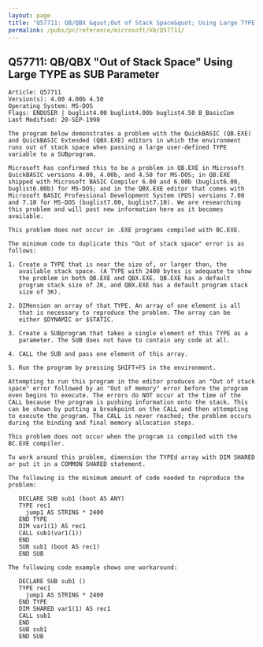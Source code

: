```yaml
---
layout: page
title: "Q57711: QB/QBX &quot;Out of Stack Space&quot; Using Large TYPE as SUB Parameter"
permalink: /pubs/pc/reference/microsoft/kb/Q57711/
---
```


## Q57711: QB/QBX &quot;Out of Stack Space&quot; Using Large TYPE as SUB Parameter

	Article: Q57711
	Version(s): 4.00 4.00b 4.50
	Operating System: MS-DOS
	Flags: ENDUSER | buglist4.00 buglist4.00b buglist4.50 B_BasicCom
	Last Modified: 20-SEP-1990
	
	The program below demonstrates a problem with the QuickBASIC (QB.EXE)
	and QuickBASIC Extended (QBX.EXE) editors in which the environment
	runs out of stack space when passing a large user-defined TYPE
	variable to a SUBprogram.
	
	Microsoft has confirmed this to be a problem in QB.EXE in Microsoft
	QuickBASIC versions 4.00, 4.00b, and 4.50 for MS-DOS; in QB.EXE
	shipped with Microsoft BASIC Compiler 6.00 and 6.00b (buglist6.00,
	buglist6.00b) for MS-DOS; and in the QBX.EXE editor that comes with
	Microsoft BASIC Professional Development System (PDS) versions 7.00
	and 7.10 for MS-DOS (buglist7.00, buglist7.10). We are researching
	this problem and will post new information here as it becomes
	available.
	
	This problem does not occur in .EXE programs compiled with BC.EXE.
	
	The minimum code to duplicate this "Out of stack space" error is as
	follows:
	
	1. Create a TYPE that is near the size of, or larger than, the
	   available stack space. (A TYPE with 2400 bytes is adequate to show
	   the problem in both QB.EXE and QBX.EXE. QB.EXE has a default
	   program stack size of 2K, and QBX.EXE has a default program stack
	   size of 3K).
	
	2. DIMension an array of that TYPE. An array of one element is all
	   that is necessary to reproduce the problem. The array can be
	   either $DYNAMIC or $STATIC.
	
	3. Create a SUBprogram that takes a single element of this TYPE as a
	   parameter. The SUB does not have to contain any code at all.
	
	4. CALL the SUB and pass one element of this array.
	
	5. Run the program by pressing SHIFT+F5 in the environment.
	
	Attempting to run this program in the editor produces an "Out of stack
	space" error followed by an "Out of memory" error before the program
	even begins to execute. The errors do NOT occur at the time of the
	CALL because the program is pushing information onto the stack. This
	can be shown by putting a breakpoint on the CALL and then attempting
	to execute the program. The CALL is never reached; the problem occurs
	during the binding and final memory allocation steps.
	
	This problem does not occur when the program is compiled with the
	BC.EXE compiler.
	
	To work around this problem, dimension the TYPEd array with DIM SHARED
	or put it in a COMMON SHARED statement.
	
	The following is the minimum amount of code needed to reproduce the
	problem:
	
	   DECLARE SUB sub1 (boot AS ANY)
	   TYPE rec1
	     jump1 AS STRING * 2400
	   END TYPE
	   DIM var1(1) AS rec1
	   CALL sub1(var1(1))
	   END
	   SUB sub1 (boot AS rec1)
	   END SUB
	
	The following code example shows one workaround:
	
	   DECLARE SUB sub1 ()
	   TYPE rec1
	     jump1 AS STRING * 2400
	   END TYPE
	   DIM SHARED var1(1) AS rec1
	   CALL sub1
	   END
	   SUB sub1
	   END SUB
